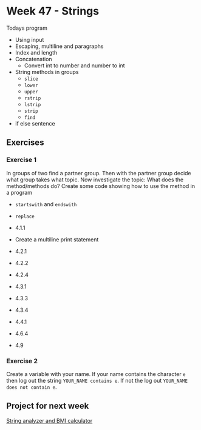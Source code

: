 # Week 47 - Strings



Todays program

- Using input
- Escaping, multiline and paragraphs
- Index and length
- Concatenation
  - Convert int to number and number to int
- String methods in groups
  - `slice`
  - `lower`
  - `upper`
  - `rstrip`
  - `lstrip`
  - `strip`
  - `find`
- if else sentence



## Exercises



### Exercise 1

In groups of two find a partner group. Then with the partner group decide what group takes what topic. Now investigate the topic: What does the method/methods do? Create some code showing how to use the method in a program

- `startswith` and `endswith`
- `replace`



- 4.1.1
- Create a multiline print statement
- 4.2.1
- 4.2.2
- 4.2.4
- 4.3.1
- 4.3.3
- 4.3.4
- 4.4.1
- 4.6.4
- 4.9



### Exercise 2

Create a variable with your name. If your name contains the character `e` then log out the string `YOUR_NAME contains e`. If not the log out `YOUR_NAME does not contain e`. 



## Project for next week

[String analyzer and BMI calculator](../projects/string-analyzer-bmi.md)